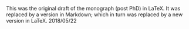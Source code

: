 This was the original draft of the monograph (post PhD) in LaTeX.
It was replaced by a version in Markdown; which in turn was replaced by a new
version in LaTeX.
2018/05/22
